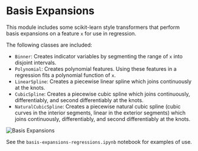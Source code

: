 # Basis Expansions

This module includes some scikit-learn style transformers that perform basis expansions on a feature `x` for use in regression.

The following classes are included:

  - `Binner`: Creates indicator variables by segmenting the range of `x` into disjoint intervals.
  - `Polynomial`: Creates polynomial features.  Using these features in a regression fits a polynomial function of `x`.
  - `LinearSpline`: Creates a piecewise linear spline which joins continuously at the knots.
  - `CubicSpline`: Creates a piecewise cubic spline which joins continuously, differentiably, and second differentiably at the knots.
  - `NaturalCubicSpline`: Creates a piecewise natural cubic spline (cubic curves in the interior segments, linear in the exterior segments) which joins continuously, differentiably, and second differentiably at the knots.

 ![Basis Expansions](expamples/img/basis-expansions.png)

 See the `basis-expansions-regressions.ipynb` notebook for examples of use.
